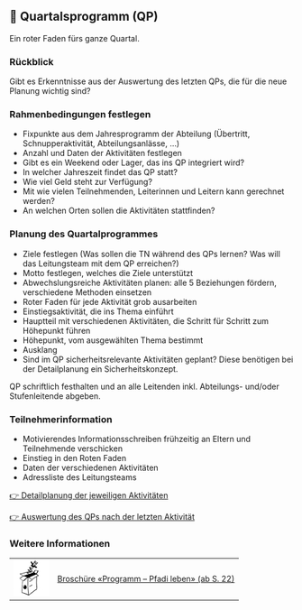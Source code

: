 📆 Quartalsprogramm (QP)
--------------------

Ein roter Faden fürs ganze Quartal.

### Rückblick

Gibt es Erkenntnisse aus der Auswertung des letzten QPs, die für die neue Planung wichtig sind?

### Rahmenbedingungen festlegen

*   Fixpunkte aus dem Jahresprogramm der Abteilung (Übertritt, Schnupperaktivität, Abteilungsanlässe, …)
*   Anzahl und Daten der Aktivitäten festlegen
*   Gibt es ein Weekend oder Lager, das ins QP integriert wird?
*   In welcher Jahreszeit findet das QP statt?
*   Wie viel Geld steht zur Verfügung?
*   Mit wie vielen Teilnehmenden, Leiterinnen und Leitern kann gerechnet werden?
*   An welchen Orten sollen die Aktivitäten stattfinden?

### Planung des Quartalprogrammes

*   Ziele festlegen (Was sollen die TN während des QPs lernen? Was will das Leitungsteam mit dem QP erreichen?)
*   Motto festlegen, welches die Ziele unterstützt
*   Abwechslungsreiche Aktivitäten planen: alle 5 Beziehungen fördern, verschiedene Methoden einsetzen
*   Roter Faden für jede Aktivität grob ausarbeiten
*   Einstiegsaktivität, die ins Thema einführt
*   Hauptteil mit verschiedenen Aktivitäten, die Schritt für Schritt zum Höhepunkt führen
*   Höhepunkt, vom ausgewählten Thema bestimmt
*   Ausklang
*   Sind im QP sicherheitsrelevante Aktivitäten geplant? Diese benötigen bei der Detailplanung ein Sicherheitskonzept.

QP schriftlich festhalten und an alle Leitenden inkl. Abteilungs- und/oder Stufenleitende abgeben.

### Teilnehmerinformation

* Motivierendes Informationsschreiben frühzeitig an Eltern und Teilnehmende verschicken
* Einstieg in den Roten Faden
* Daten der verschiedenen Aktivitäten
* Adressliste des Leitungsteams

[👉 Detailplanung der jeweiligen Aktivitäten](/article/aktivitaet_planen)

[👉 Auswertung des QPs nach der letzten Aktivität](/article/auswertung)

### Weitere Informationen
| | |
|---|---|
| [![](images/piktos/5_Programm.png)][1] | [Broschüre «Programm – Pfadi leben» (ab S. 22)][1] |

[1]: https://www.scout.ch/de/verband/downloads/ausbildung/cudesch/programm

